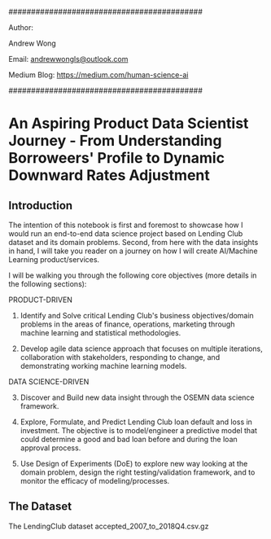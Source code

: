 ###########################################

Author:

Andrew Wong

Email: andrewwongls@outlook.com

Medium Blog: https://medium.com/human-science-ai

###########################################


# An Aspiring Product Data Scientist Journey - From Understanding Borroweers' Profile to Dynamic Downward Rates Adjustment


## Introduction

The intention of this notebook is first and foremost to showcase how I would run an end-to-end data science project based on Lending Club dataset and its domain problems. Second, from here with the data insights in hand, I will take you reader on a journey on how I will create AI/Machine Learning product/services.

I will be walking you through the following core objectives (more details in the following sections):

PRODUCT-DRIVEN

1. Identify and Solve critical Lending Club's business objectives/domain problems in the areas of finance, operations, marketing through machine learning and statistical methodologies.

2. Develop agile data science approach that focuses on multiple iterations, collaboration with stakeholders, responding to change, and demonstrating working machine learning models.

DATA SCIENCE-DRIVEN

3. Discover and Build new data insight through the OSEMN data science framework.

4. Explore, Formulate, and Predict Lending Club loan default and loss in investment. The objective is to model/engineer a predictive model that could determine a good and bad loan before and during the loan approval process.

5. Use Design of Experiments (DoE) to explore new way looking at the domain problem, design the right testing/validation framework, and to monitor the efficacy of modeling/processes.

## The Dataset

The LendingClub dataset accepted_2007_to_2018Q4.csv.gz
